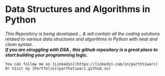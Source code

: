 # Data Structures and Algorithms in Python
 _This Repository is being developed... & will contain all the coding solutions related to various data structures and algorithms in Python with neat and clean syntax._  
***If you are struggling with DSA , this github repository is a great place to start building your programming logic.***

```Alternatively you can view my submissions on [leetcode](https://www.leetcode.com/parthtiwari)
You can follow me on [Linkedin](https://linkedin.com/in/parthtiwari)
Or Visit my [Portfolio](parthatiwari.github.io)
```


